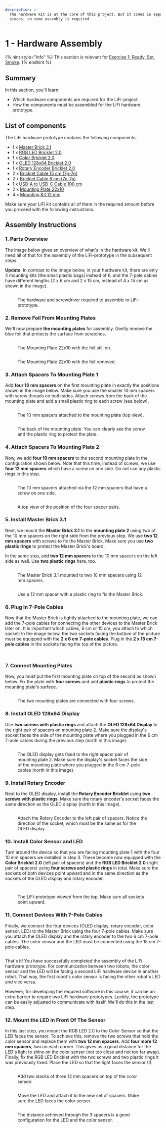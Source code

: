 ```yaml
---
description: >-
  The hardware kit is at the core of this project. But it comes in separate
  pieces, so some assembly is required.
---
```


# 1 - Hardware Assembly

{% hint style="info" %}
This section is relevant for [Exercise 1: Ready, Set, Smoke](https://github.com/winf-hsos/lifi-exercises/raw/main/exercises/01\_exercise\_ready\_set\_smoke.pdf).
{% endhint %}

## Summary

In this section, you'll learn:

* Which hardware components are required for the LiFi-project.
* How the components must be assembled for the LiFi hardware prototype.

## List of components

The LiFi hardware prototype contains the following components:

* 1 x [Master Brick 3.1](https://www.tinkerforge.com/en/shop/bricks/master-brick.html)
* 1 x [RGB LED Bricklet 2.0](https://www.tinkerforge.com/en/shop/rgb-led-v2-bricklet.html)
* 1 x [Color Bricklet 2.0](https://www.tinkerforge.com/en/shop/color-v2-bricklet.html)
* 1 x [OLED 128x64 Bricklet 2.0](https://www.tinkerforge.com/en/shop/oled-128x64-v2-bricklet.html)
* 1 x [Rotary Encoder Bricklet 2.0](https://www.tinkerforge.com/en/shop/rotary-encoder-v2-bricklet.html)
* 2 x [Bricklet Cable 15 cm (7p-7p)](https://www.tinkerforge.com/en/shop/bricklet-cable-15cm-7p-7p.html)
* 2 x [Bricklet Cable 6 cm (7p-7p)](https://www.tinkerforge.com/en/shop/accessories/cable/bricklet-cable-6cm-7p-7p.html)
* 1 x [USB-A to USB-C Cable 100 cm](https://www.tinkerforge.com/en/shop/accessories/cable/usb-a-to-usb-c-cable-100cm.html)
* 2 x [Mounting Plate 22x10](https://www.tinkerforge.com/en/shop/accessories/mounting/mounting-plate-22x10.html)
* 4 x [Mounting Kit 12 mm](https://www.tinkerforge.com/en/shop/accessories/mounting/mounting-kit-12mm.html)

Make sure your LiFi kit contains all of them in the required amount before you proceed with the following instructions.

## Assembly Instructions

### 1. Parts Overview

The image below gives an overview of what's in the hardware kit. We'll need all of that for the assembly of the LiFi-prototype in the subsequent steps.

**Update**: In contrast to the image below, in your hardware kit, there are only 4 mounting kits (the small plastic bags) instead of 6, and the 7-pole cables have different lengths (2 x 6 cm and 2 x 15 cm, instead of 4 x 15 cm as shown in the image).

<figure><img src="../.gitbook/assets/0_lifi_hardware_overview.jpg" alt=""><figcaption><p>The hardware and screwdriver required to assemble to LiFi-prototype.</p></figcaption></figure>

### 2. Remove Foil From Mounting Plates

We'll now prepare **the mounting plates** for assembly. Gently remove the blue foil that protects the surface from scratches.

<figure><img src="../.gitbook/assets/1_mounting_plates_with_foil.jpg" alt=""><figcaption><p>The Mounting Plate 22x10 with the foil still on.</p></figcaption></figure>

<figure><img src="../.gitbook/assets/1b_mounting_plates_without_foil.jpg" alt=""><figcaption><p>The Mounting Plate 22x10 with the foil removed.</p></figcaption></figure>

### 3. Attach Spacers To Mounting Plate 1

Add **four 10 mm spacers** on the first mounting plate in exactly the positions shown in the image below. Make sure you use the smaller 10 mm spacers with screw threads on both sides. Attach screws from the back of the mounting plate and add a small plastic ring to each screw (see below).

<figure><img src="../.gitbook/assets/2_spacers_for_color_sensor_and_led.jpg" alt=""><figcaption><p>The 10 mm spacers attached to the mounting plate (top view).</p></figcaption></figure>

<figure><img src="../.gitbook/assets/2_spacers_for_color_sensor_and_led_close_screw.jpg" alt=""><figcaption><p>The back of the mounting plate. You can clearly see the screw and the plastic ring to protect the plate.</p></figcaption></figure>

### 4. Attach Spacers To Mounting Plate 2

Now, we add **four 10 mm spacers** to the second mounting plate in the configuration shown below. Note that this time, instead of screws, we use **four 12 mm spacers** which have a screw on one side. Do not use any plastic rings in this step.&#x20;

<figure><img src="../.gitbook/assets/3_spacers_for_rotary_oled.jpg" alt=""><figcaption><p>The 10 mm spacers attached via the 12 mm spacers that have a screw on one side.</p></figcaption></figure>

<figure><img src="../.gitbook/assets/3_spacers_for_rotary_oled._top_viewjpg.jpg" alt=""><figcaption><p>A top view of the position of the four spacer pairs.</p></figcaption></figure>

### 5. Install Master Brick 3.1&#x20;

Next, we mount the **Master Brick 3.1** to the **mounting plate 2** using two of the 10 mm spacers on the right side from the previous step. We use **two 12 mm spacers** with screws to fix the Master Brick. Make sure you use **two plastic rings** to protect the Master Brick's board.

In the same step, add **two 12 mm spacers** to the 10 mm spacers on the left side as well. Use **two plastic rings** here, too.

<figure><img src="../.gitbook/assets/4_attach_master_brick.jpg" alt=""><figcaption><p>The Master Brick 3.1 mounted to two 10 mm spacers using 12 mm spacers.</p></figcaption></figure>

<figure><img src="../.gitbook/assets/4_attach_master_brick_closeup.jpg" alt=""><figcaption><p>Use a 12 mm spacer with a plastic ring to fix the Master Brick.</p></figcaption></figure>

### 6. Plug In 7-Pole Cables

Now that the Master Brick is tightly attached to the mounting plate, we can add the 7-pole cables for connecting the other devices to the Master Brick later on. It is important which cables, 6 cm or 15 cm, you attach to which socket: In the image below, the two sockets facing the bottom of the picture must be equipped with the **2 x 6 cm 7-pole cables**. Plug in the **2 x 15 cm 7-pole cables** in the sockets facing the top of the picture.

<figure><img src="../.gitbook/assets/5_add_7pole_cables.jpg" alt=""><figcaption></figcaption></figure>

<figure><img src="../.gitbook/assets/5_add_7pole_cables (1).jpg" alt=""><figcaption></figcaption></figure>

### 7. Connect Mounting Plates

Now, you must put the first mounting plate on top of the second as shown below. Fix the plate with **four screws** and add **plastic rings** to protect the mounting plate's surface.

<figure><img src="../.gitbook/assets/6_connect_mounting_plates.jpg" alt=""><figcaption><p>The two mounting plates are connected with four screws.</p></figcaption></figure>

### 8. Install OLED 128x64 Display

Use **two screws with plastic rings** and attach the **OLED 128x64 Display** to the right pair of spacers on mounting plate 2. Make sure the display's socket faces the side of the mounting plate where you plugged in the 6 cm 7-pole cables during the previous step (north in this image).

<figure><img src="../.gitbook/assets/7_attach_oled.jpg" alt=""><figcaption><p>The OLED display gets fixed to the right spacer pair of mounting plate 2. Make sure the display's socket faces the side of the mounting plate where you plugged in the 6 cm 7-pole cables (north in this image).</p></figcaption></figure>

### 9. Install Rotary Encoder

Next to the OLED display, install the **Rotary Encoder Bricklet** using **two screws with plastic rings**.  Make sure the rotary encoder's socket faces the same direction as the OLED display (north in this image).

<figure><img src="../.gitbook/assets/8_attach_rotary.jpg" alt=""><figcaption><p>Attach the Rotary Encoder to the left pair of spacers. Notice the direction of the socket, which must be the same as for the OLED display.</p></figcaption></figure>

### 10. Install Color Sensor and LED

Turn around the device so that you are facing mounting plate 1 with the four 10 mm spacers we installed in step 3. These become now equipped with the **Color Bricklet 2.0** (left pair of spacers) and the **RGB LED Bricklet 2.0** (right pair of spacers) using **four screws and plastic rings** in total. Make sure the sockets of both devices point upward and in the same direction as the sockets of the OLED display and rotary encoder.

<figure><img src="../.gitbook/assets/9_led_and_color_sensor.jpg" alt=""><figcaption></figcaption></figure>

<figure><img src="../.gitbook/assets/9_led_and_color_sensor_top_view.jpg" alt=""><figcaption><p>The LiFi-prototype viewed from the top. Make sure all sockets point upward.</p></figcaption></figure>

### 11. Connect Devices With 7-Pole Cables

Finally, we connect the four devices (OLED display, rotary encoder, color sensor, LED) to the Master Brick using the four 7-pole cables. Make sure you attach the OLED display and the rotary encoder to the two 6 cm 7-pole cables. The color sensor and the LED must be connected using the 15 cm 7-pole cables.

<figure><img src="../.gitbook/assets/10_plug_in_cables.jpg" alt=""><figcaption></figcaption></figure>

That's it! You have successfully completed the assembly of the LiFi hardware prototype. For communication between two robots, the color sensor and the LED will be facing a second LiFi hardware device in another robot. That way, the first robot's color sensor is facing the other robot's LED and vice versa.

However, for developing the required software in this course, it can be an extra barrier to require two LiFi hardware prototypes. Luckily, the prototype can be easily adjusted to communicate with itself. We'll do this in the last step.

### 12. Mount the LED in Front Of The Sensor

In this last step, you mount the RGB LED 2.0 to the Color Sensor so that the LED faces the sensor. To achieve this, remove the two screws that hold the color sensor and replace them with **two 12 mm spacers**. Add **four more 12 mm spacers**, two on each corner. This gives us a good distance for the LED's light to shine on the color sensor (not too close and not too far away). Finally, fix the RGB LED Bricklet with the two screws and two plastic rings it was previously fixed. Place the LED so that the light faces the sensor (!).&#x20;

<figure><img src="../.gitbook/assets/11_led_in_front_of_sensor.jpg" alt=""><figcaption><p>Add two stacks of three 12 mm spacers on top of the color sensor.</p></figcaption></figure>

<figure><img src="../.gitbook/assets/11_led_in_front_of_sensor_2.jpg" alt=""><figcaption><p>Move the LED and attach it to the new set of spacers. Make sure the LED faces the color sensor.</p></figcaption></figure>

<figure><img src="../.gitbook/assets/11_led_in_front_of_sensor_3.jpg" alt=""><figcaption><p>The distance achieved through the 3 spacers is a good configuration for the LED and the color sensor.</p></figcaption></figure>
